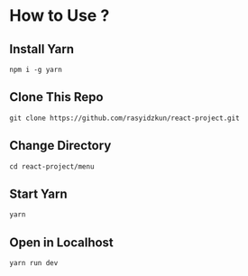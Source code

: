 # How to Use ?

## Install Yarn

`npm i -g yarn`

## Clone This Repo

`git clone https://github.com/rasyidzkun/react-project.git `

## Change Directory

`cd react-project/menu`

## Start Yarn

`yarn`

## Open in Localhost

`yarn run dev`
